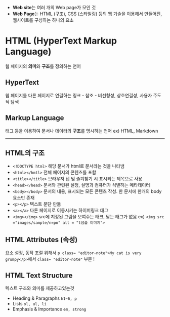 - **Web site**는 여러 개의 Web page가 모인 것
- **Web Page**는 HTML (구조), CSS (스타일링) 등의 웹 기술을 이용해서 만들어진, 웹사이트를 구성하는 하나의 요소

# HTML (HyperText Markup Language)
웹 페이지의 **의미**와 **구조**를 정의하는 언어

## HyperText
웹 페이지를 다른 페이지로 연결하는 링크 - 참조 - 비선형성, 상호연결성, 사용자 주도적 탐색

## Markup Language
태그 등을 이용하여 문서나 데이터의 **구조**를 명시하는 언어
ex) HTML, Markdown

---

## HTML의 구조
- `<!DOCTYPE html>`
해당 문서가 html로 문서라는 것을 나타냄
- `<html></hmtl>`
전체 페이지의 콘텐츠를 포함
- `<title></title>`
브라우저 탭 및 즐겨찾기 시 표시되는 제목으로 사용
- `<head></head>`
문서와 관련된 설정, 설명과 컴퓨터가 식별하는 메타데이터
- `<body></body>`
문서의 내용, 표시되는 모든 콘텐츠 작성. 한 문서에 한개의 body 요소만 존재
- `<p></p>` 
텍스트 문단 만듦
- `<a></a>`
다른 페이지로 이동시키는 하이퍼링크 태그
- `<img></img>`
src에 지정된 그림을 보여주는 태크, 닫는 태그가 없음
ex) `<img src ="images/sample/n=pn" alt = "t샘플 이미지">`

## HTML Attributes (속성)
요소 설정, 동작 조절 위해서
`p class= "editor-note">My cat is very grumpy</p>`에서 `class= "editor-note"` 부분 !

## HTML Text Structure
텍스트 구조와 의미를 제공하고있는것
- Heading & Paragraphs
`h1~6, p `
- Lists
`ol, ul, li`
- Emphasis & Importance
`em, strong`
